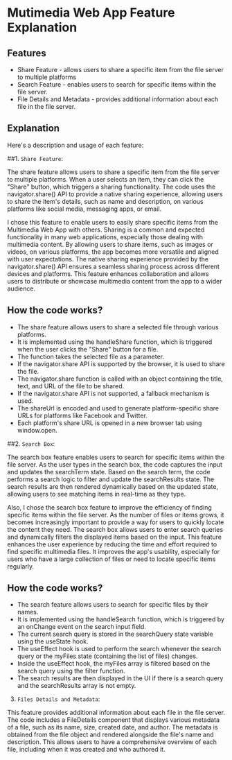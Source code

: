 # Mutimedia Web App Feature Explanation

## Features
- Share Feature - allows users to share a specific item from the file server to multiple platforms
- Search Feature - enables users to search for specific items within the file server.
- File Details and Metadata - provides additional information about each file in the file server.
## Explanation
 Here's a description and usage of each feature:

##1. `Share Feature`:
  <p align="left"> The share feature allows users to share a specific item from the file server to multiple platforms. When a user selects an item, they can click the "Share" button, which triggers a sharing functionality. The code uses the navigator.share() API to provide a native sharing experience, allowing users to share the item's details, such as name and description, on various platforms like social media, messaging apps, or email.
   
   I chose this feature to enable users to easily share specific items from the Multimedia Web App with others. Sharing is a common and expected functionality in many web applications, especially those dealing with multimedia content. By allowing users to share items, such as images or videos, on various platforms, the app becomes more versatile and aligned with user expectations. The native sharing experience provided by the navigator.share() API ensures a seamless sharing process across different devices and platforms. This feature enhances collaboration and allows users to distribute or showcase multimedia content from the app to a wider audience.
 </p>
  <h2>How the code works?</h2>
<ul>
  <li>The share feature allows users to share a selected file through various platforms.</li>
  <li>It is implemented using the handleShare function, which is triggered when the user clicks the "Share" button for a file.</li>
  <li>The function takes the selected file as a parameter.</li>
  <li>If the navigator.share API is supported by the browser, it is used to share the file.</li>
  <li>The navigator.share function is called with an object containing the title, text, and URL of the file to be shared.</li>
  <li>If the navigator.share API is not supported, a fallback mechanism is used.</li>
  <li>The shareUrl is encoded and used to generate platform-specific share URLs for platforms like Facebook and Twitter.</li>
  <li>Each platform's share URL is opened in a new browser tab using window.open.</li>
</ul>


##2. `Search Box`:
 <p align="left"> The search box feature enables users to search for specific items within the file server. As the user types in the search box, the code captures the input and updates the searchTerm state. Based on the search term, the code performs a search logic to filter and update the searchResults state. The search results are then rendered dynamically based on the updated state, allowing users to see matching items in real-time as they type.
 
  Also, I chose the search box feature to improve the efficiency of finding specific items within the file server. As the number of files or items grows, it        becomes increasingly important to provide a way for users to quickly locate the content they need. The search box allows users to enter search queries and dynamically filters the displayed items based on the input. This feature enhances the user experience by reducing the time and effort required to find specific multimedia files. It improves the app's usability, especially for users who have a large collection of files or need to locate specific items regularly.
 </p>
  <h2>How the code works?</h2>
<ul>
  <li>The search feature allows users to search for specific files by their names.</li>
  <li>It is implemented using the handleSearch function, which is triggered by an onChange event on the search input field.</li>
  <li>The current search query is stored in the searchQuery state variable using the useState hook.</li>
  <li>The useEffect hook is used to perform the search whenever the search query or the myFiles state (containing the list of files) changes.</li>
  <li>Inside the useEffect hook, the myFiles array is filtered based on the search query using the filter function.</li>
  <li>The search results are then displayed in the UI if there is a search query and the searchResults array is not empty.</li>
</ul>

3. `Files Details and Metadata`:
  <p align="left"> This feature provides additional information about each file in the file server. The code includes a FileDetails component that displays various metadata of a file, such as its name, size, created date, and author. The metadata is obtained from the file object and rendered alongside the file's name and description. This allows users to have a comprehensive overview of each file, including when it was created and who authored it.
 </p>



